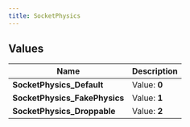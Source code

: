 ```yaml
---
title: SocketPhysics
---
```


## Values

| Name | Description |
| ---- | ----------- |
| **SocketPhysics\_Default** | Value: **0** |
| **SocketPhysics\_FakePhysics** | Value: **1** |
| **SocketPhysics\_Droppable** | Value: **2** |

